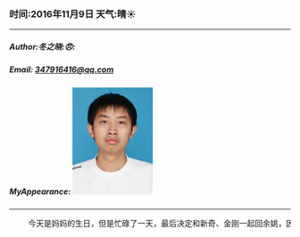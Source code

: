 ### 时间:2016年11月9日 天气:晴:sunny:
-----
#####   Author:冬之晓::angry::
#####   Email: 347916416@qq.com
#####   MyAppearance: ![MyAppearance](../MyPicture.JPG "我的头像")
----------

<pre>
    今天是妈妈的生日，但是忙碌了一天，最后决定和新奇、金刚一起回余姚，因为这边实在是太冷了，冻得快受不了了！晚上让新奇租了一辆出租车，这次的出租车司机开的非常不好，让人晕眩！不过最后总是安全回宿舍了！但是已经晚上很晚了。明天上班再和陈博士详细聊吧！
</pre>